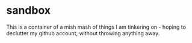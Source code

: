# sandbox
This is a container of a mish mash of things I am tinkering on - hoping to declutter my github account, without throwing anything away.
